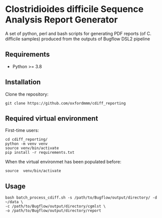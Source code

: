 # Clostridioides difficile Sequence Analysis Report Generator
A set of python, perl and bash scripts for generating PDF reports (of C. difficile samples) produced from the outputs of Bugflow DSL2 pipeline

## Requirements
* Python >= 3.8


## Installation
Clone the repository:
```
git clone https://github.com/oxfordmmm/cdiff_reporting
```

## Required virtual environment

First-time users:
```
cd cdiff_reporting/
python -m venv venv
source venv/bin/activate
pip install -r requirements.txt
```
When the virtual environmet has been populated before:
```
source  venv/bin/activate
```

## Usage
```
bash batch_process_cdiff.sh -s /path/to/Bugflow/output/directory/ -d ~/data \
-c /path/to/Bugflow/output/directory/cgmlst \
-o /path/to/Bugflow/output/directory/report
```